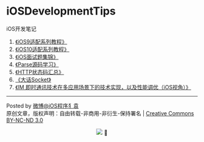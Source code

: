 # iOSDevelopmentTips
 iOS开发笔记

 1.  [《iOS9适配系列教程》](https://github.com/ChenYilong/iOS9AdaptationTips) 
 2.  [《iOS10适配系列教程》]( https://github.com/ChenYilong/iOS10AdaptationTips ) 
 2.  [《iOS面试题集锦》](https://github.com/ChenYilong/iOSInterviewQuestions) 
 3.  [《Parse源码学习》]( https://github.com/ChenYilong/ParseSourceCodeStudy ) 
 4.  [《HTTP状态码汇总》](https://github.com/ChenYilong/iOSBlog/blob/master/Tips/HTTP状态码汇总.md) 
 5.  [《大话Socket》](https://github.com/ChenYilong/iOSBlog/blob/master/Tips/大话Socket.md) 
 6.  [《IM 即时通讯技术在多应用场景下的技术实现，以及性能调优（iOS视角）》]( https://github.com/ChenYilong/iOSBlog/blob/master/Tips/基于Websocket的IM即时通讯技术/IM%20即时通讯技术在多应用场景下的技术实现，以及性能调优（iOS视角）.md ) 


----------


Posted by [微博@iOS程序犭袁](http://weibo.com/luohanchenyilong/)  
原创文章，版权声明：自由转载-非商用-非衍生-保持署名 | [Creative Commons BY-NC-ND 3.0](http://creativecommons.org/licenses/by-nc-nd/3.0/deed.zh)
<p align="center"><a href="http://weibo.com/u/1692391497?s=6uyXnP" target="_blank"><img border="0" src="http://service.t.sina.com.cn/widget/qmd/1692391497/b46c844b/1.png"/></a></a> 
